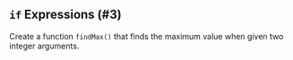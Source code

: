 ## `if` Expressions (#3)

Create a function `findMax()` that finds the maximum value when given two
integer arguments.
